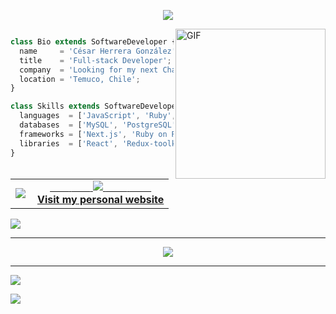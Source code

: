 <p align="center">
  <img src="https://media.tenor.com/qJ5evVs-_uUAAAAC/coding.gif"/>
</p>

<img align="right" alt="GIF" height="240px" src="https://media.giphy.com/media/du3J3cXyzhj75IOgvA/giphy.gif" />

```js

class Bio extends SoftwareDeveloper {
  name     = 'César Herrera González';
  title    = 'Full-stack Developer';
  company  = 'Looking for my next Challenge!';
  location = 'Temuco, Chile';
}

class Skills extends SoftwareDeveloper {
  languages  = ['JavaScript', 'Ruby', 'C++'];
  databases  = ['MySQL', 'PostgreSQL', 'MongoDB'];
  frameworks = ['Next.js', 'Ruby on Rails', 'Vue.js'];
  libraries  = ['React', 'Redux-toolkit'];
}
```
<table align="center" width="100%"  border="0" cellpadding="0" cellspacing="0">
  <tr>
    <td align="center">
      <img align="left" src="https://github-readme-stats.vercel.app/api?username=CesarHerr&show_icons=true&theme=dracula" />
    </td>
    <td align="center">
      <a href="https://cesarherr.github.io/portfolio/">
        <span>&nbsp;&nbsp;&nbsp;&nbsp;&nbsp;&nbsp;&nbsp;</span>
        <span>&nbsp;&nbsp;&nbsp;&nbsp;&nbsp;&nbsp;&nbsp;</span>
        <img src="https://github.com/CesarHerr/CesarHerr/blob/master/globe.gif?raw=true" />
        <span>&nbsp;&nbsp;&nbsp;&nbsp;&nbsp;&nbsp;&nbsp;&nbsp;</span>
        <span>&nbsp;&nbsp;&nbsp;&nbsp;&nbsp;&nbsp;&nbsp;&nbsp;</span>
        <br>
        <strong>Visit my personal website </strong>
    </td>
  </tr>
</table>

![](https://github-profile-trophy.vercel.app/?username=CesarHerr&theme=matrix&no-frame=false&no-bg=false&margin-w=4)

---
  <div align="center">
   <a href="https://github.com/CesarHerr">
     <img src="https://github-readme-stats.vercel.app/api/top-langs/?username=CesarHerr&theme=radical&hide=glsl,python" />
   </a>
  </div>
  
---
![](https://quotes-github-readme.vercel.app/api?type=horizontal&theme=radical)

[![](https://visitcount.itsvg.in/api?id=CesarHerr&label=Profile%20Views&color=6&icon=5&pretty=true)](https://visitcount.itsvg.in)
